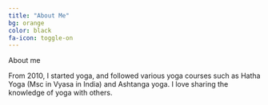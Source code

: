 ```yaml
---
title: "About Me"
bg: orange
color: black
fa-icon: toggle-on
---
```




About me
 
From 2010, I started yoga, and followed various yoga courses such as Hatha Yoga (Msc in Vyasa in India) and Ashtanga yoga.  I love sharing the knowledge of yoga with others.  






